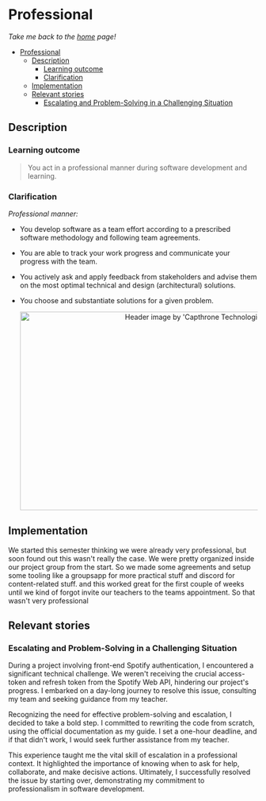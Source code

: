 # Professional

_Take me back to the [home](../README.md#learning-outcomes) page!_

- [Professional](#professional)
  - [Description](#description)
    - [Learning outcome](#learning-outcome)
    - [Clarification](#clarification)
  - [Implementation](#implementation)
  - [Relevant stories](#relevant-stories)
    - [Escalating and Problem-Solving in a Challenging Situation](#escalating-and-problem-solving-in-a-challenging-situation)

## Description

### Learning outcome

> You act in a professional manner during software development and learning.

### Clarification

_Professional manner:_

- You develop software as a team effort according to a prescribed software methodology and following team agreements.
- You are able to track your work progress and communicate your progress with the team.
- You actively ask and apply feedback from stakeholders and advise them on the most optimal technical and design (architectural) solutions.
- You choose and substantiate solutions for a given problem.
  
  <p align="center">
    <img src="https://memp.pratt.duke.edu/sites/memp.pratt.duke.edu/files/u18/Five-Principles-DukeMEMP-800px.png" alt="Header image by 'Capthrone Technologies Inspiring Minds'" width=800 height=400>
</p>

## Implementation

We started this semester thinking we were already very professional, but soon found out this wasn't really the case. We were pretty organized inside our project group from the start. So we made some agreements and setup some tooling like a groupsapp for more practical stuff and discord for content-related stuff. and this worked great for the first couple of weeks until we kind of forgot invite our teachers to the teams appointment. So that wasn't very professional

## Relevant stories

### Escalating and Problem-Solving in a Challenging Situation

During a project involving front-end Spotify authentication, I encountered a significant technical challenge. We weren't receiving the crucial access-token and refresh token from the Spotify Web API, hindering our project's progress. I embarked on a day-long journey to resolve this issue, consulting my team and seeking guidance from my teacher.

Recognizing the need for effective problem-solving and escalation, I decided to take a bold step. I committed to rewriting the code from scratch, using the official documentation as my guide. I set a one-hour deadline, and if that didn't work, I would seek further assistance from my teacher.

This experience taught me the vital skill of escalation in a professional context. It highlighted the importance of knowing when to ask for help, collaborate, and make decisive actions. Ultimately, I successfully resolved the issue by starting over, demonstrating my commitment to professionalism in software development.
